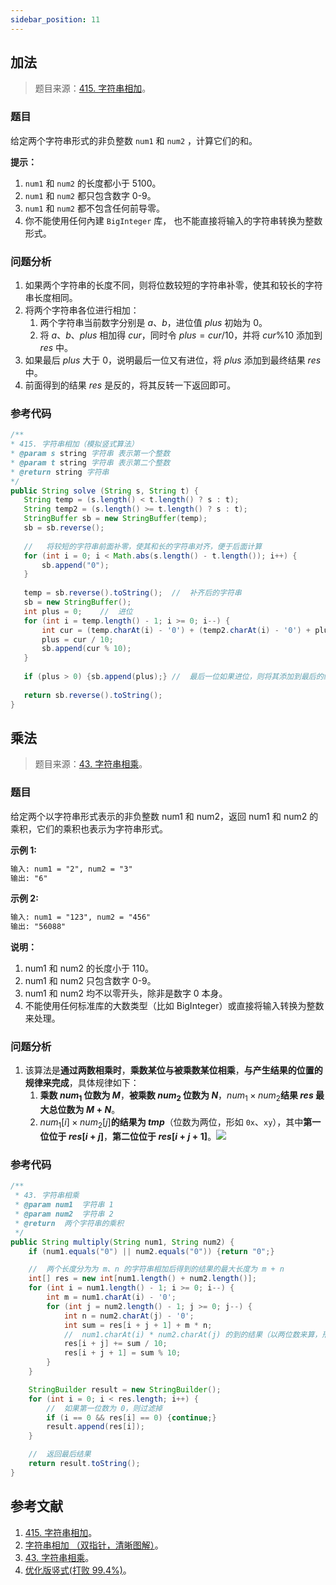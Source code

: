 ```yaml
---
sidebar_position: 11
---
```


## 加法

> 题目来源：[415. 字符串相加](https://leetcode-cn.com/problems/add-strings)。

### 题目

给定两个字符串形式的非负整数 `num1` 和 `num2` ，计算它们的和。

**提示：**

1. `num1` 和 `num2` 的长度都小于 5100。
2. `num1` 和 `num2` 都只包含数字 0-9。
3. `num1` 和 `num2` 都不包含任何前导零。
4. 你不能使用任何內建 `BigInteger` 库， 也不能直接将输入的字符串转换为整数形式。

### 问题分析

1. 如果两个字符串的长度不同，则将位数较短的字符串补零，使其和较长的字符串长度相同。
2. 将两个字符串各位进行相加：
   1. 两个字符串当前数字分别是 $a$、$b$，进位值 $plus$ 初始为 0。
   2. 将 $a$、$b$、$plus$ 相加得 $cur$，同时令 $plus = cur / 10$，并将 $cur \% 10$ 添加到 $res$ 中。
3. 如果最后 $plus$ 大于 0，说明最后一位又有进位，将 $plus$ 添加到最终结果 $res$ 中。
4. 前面得到的结果 $res$ 是反的，将其反转一下返回即可。

### 参考代码

```java
/**
* 415. 字符串相加（模拟竖式算法）
* @param s string 字符串 表示第一个整数
* @param t string 字符串 表示第二个整数
* @return string 字符串
*/
public String solve (String s, String t) {
   String temp = (s.length() < t.length() ? s : t);
   String temp2 = (s.length() >= t.length() ? s : t);
   StringBuffer sb = new StringBuffer(temp);
   sb = sb.reverse();
   
   //   将较短的字符串前面补零，使其和长的字符串对齐，便于后面计算
   for (int i = 0; i < Math.abs(s.length() - t.length()); i++) {
       sb.append("0");
   }
   
   temp = sb.reverse().toString();  //  补齐后的字符串
   sb = new StringBuffer();
   int plus = 0;    //  进位
   for (int i = temp.length() - 1; i >= 0; i--) {
       int cur = (temp.charAt(i) - '0') + (temp2.charAt(i) - '0') + plus;
       plus = cur / 10;
       sb.append(cur % 10);
   }
   
   if (plus > 0) {sb.append(plus);} //  最后一位如果进位，则将其添加到最后的结果中
   
   return sb.reverse().toString();
}
```

## 乘法

> 题目来源：[43. 字符串相乘](https://leetcode-cn.com/problems/multiply-strings)。

### 题目

给定两个以字符串形式表示的非负整数 num1 和 num2，返回 num1 和 num2 的乘积，它们的乘积也表示为字符串形式。

**示例 1:**

```txt
输入: num1 = "2", num2 = "3"
输出: "6"
```

**示例 2:**

```txt
输入: num1 = "123", num2 = "456"
输出: "56088"
```

**说明：**

1. num1 和 num2 的长度小于 110。
2. num1 和 num2 只包含数字 0-9。
3. num1 和 num2 均不以零开头，除非是数字 0 本身。
4. 不能使用任何标准库的大数类型（比如 BigInteger）或直接将输入转换为整数来处理。

### 问题分析

1. 该算法是**通过两数相乘时**，**乘数某位与被乘数某位相乘**，**与产生结果的位置的规律来完成**，具体规律如下：
   1. **乘数 $num_1$ 位数为 $M$**，**被乘数 $num_2$ 位数为 $N$**，$num_1 \times num_2$**结果 $res$ 最大总位数为 $M + N$**。
   2. $num_1[i] \times num_2[j]$**的结果为 $tmp$**（位数为两位，形如 `0x`、`xy`），其中**第一位位于 $res[i + j]$**，**第二位位于 $res[i + j + 1]$**。![](https://notebook.grayson.top/media/202111/2021-11-11_2206230.7681314149420733.png)

### 参考代码

```java
/**
 * 43. 字符串相乘
 * @param num1  字符串 1
 * @param num2  字符串 2
 * @return  两个字符串的乘积
 */
public String multiply(String num1, String num2) {
    if (num1.equals("0") || num2.equals("0")) {return "0";}

    //  两个长度分为为 m、n 的字符串相加后得到的结果的最大长度为 m + n
    int[] res = new int[num1.length() + num2.length()];
    for (int i = num1.length() - 1; i >= 0; i--) {
        int m = num1.charAt(i) - '0';
        for (int j = num2.length() - 1; j >= 0; j--) {
            int n = num2.charAt(j) - '0';
            int sum = res[i + j + 1] + m * n;
            //  num1.charAt(i) * num2.charAt(j) 的到的结果（以两位数来算，形如"0x"、"xy"）中，十位数为 res[i + j]，个位数为 res[i + j + 1]
            res[i + j] += sum / 10;
            res[i + j + 1] = sum % 10;
        }
    }

    StringBuilder result = new StringBuilder();
    for (int i = 0; i < res.length; i++) {
        //  如果第一位数为 0，则过滤掉
        if (i == 0 && res[i] == 0) {continue;}
        result.append(res[i]);
    }

    //  返回最后结果
    return result.toString();
}
```

## 参考文献

1. [415. 字符串相加](https://leetcode-cn.com/problems/add-strings)。
2. [字符串相加 （双指针，清晰图解）](https://leetcode-cn.com/problems/add-strings/solution/add-strings-shuang-zhi-zhen-fa-by-jyd)。
3. [43. 字符串相乘](https://leetcode-cn.com/problems/multiply-strings)。
4. [优化版竖式(打败 99.4%)](https://leetcode-cn.com/problems/multiply-strings/solution/you-hua-ban-shu-shi-da-bai-994-by-breezean)。

